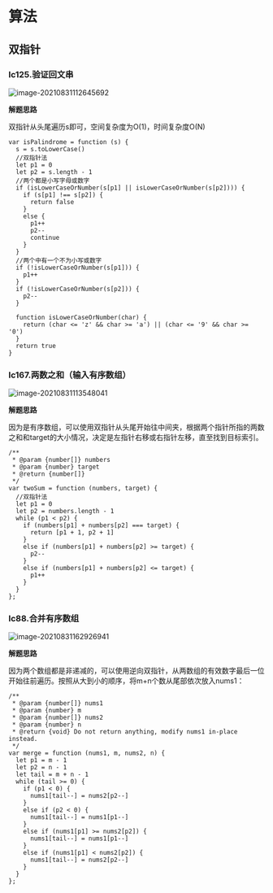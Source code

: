 # 算法

## 双指针

### lc125.验证回文串

![image-20210831112645692](C:\Users\Administrator\AppData\Roaming\Typora\typora-user-images\image-20210831112645692.png)

**解题思路**

双指针从头尾遍历s即可，空间复杂度为O(1)，时间复杂度O(N)

```
var isPalindrome = function (s) {
  s = s.toLowerCase()
  //双指针法
  let p1 = 0
  let p2 = s.length - 1
  //两个都是小写字母或数字
  if (isLowerCaseOrNumber(s[p1] || isLowerCaseOrNumber(s[p2]))) {
    if (s[p1] !== s[p2]) {
      return false
    }
    else {
      p1++
      p2--
      continue
    }
  }
  //两个中有一个不为小写或数字
  if (!isLowerCaseOrNumber(s[p1])) {
    p1++
  }
  if (!isLowerCaseOrNumber(s[p2])) {
    p2--
  }

  function isLowerCaseOrNumber(char) {
    return (char <= 'z' && char >= 'a') || (char <= '9' && char >= '0')
  }
  return true
}
```

### lc167.两数之和（输入有序数组）

![image-20210831113548041](C:\Users\Administrator\AppData\Roaming\Typora\typora-user-images\image-20210831113548041.png)

**解题思路**

因为是有序数组，可以使用双指针从头尾开始往中间夹，根据两个指针所指的两数之和和target的大小情况，决定是左指针右移或右指针左移，直至找到目标索引。

```
/**
 * @param {number[]} numbers
 * @param {number} target
 * @return {number[]}
 */
var twoSum = function (numbers, target) {
  //双指针法
  let p1 = 0
  let p2 = numbers.length - 1
  while (p1 < p2) {
    if (numbers[p1] + numbers[p2] === target) {
      return [p1 + 1, p2 + 1]
    }
    else if (numbers[p1] + numbers[p2] >= target) {
      p2--
    }
    else if (numbers[p1] + numbers[p2] <= target) {
      p1++
    }
  }
};
```

### lc88.合并有序数组

![image-20210831162926941](C:\Users\Administrator\AppData\Roaming\Typora\typora-user-images\image-20210831162926941.png)

**解题思路**

因为两个数组都是非递减的，可以使用逆向双指针，从两数组的有效数字最后一位开始往前遍历。按照从大到小的顺序，将m+n个数从尾部依次放入nums1：

```
/**
 * @param {number[]} nums1
 * @param {number} m
 * @param {number[]} nums2
 * @param {number} n
 * @return {void} Do not return anything, modify nums1 in-place instead.
 */
var merge = function (nums1, m, nums2, n) {
  let p1 = m - 1
  let p2 = n - 1
  let tail = m + n - 1
  while (tail >= 0) {
    if (p1 < 0) {
      nums1[tail--] = nums2[p2--]
    }
    else if (p2 < 0) {
      nums1[tail--] = nums1[p1--]
    }
    else if (nums1[p1] >= nums2[p2]) {
      nums1[tail--] = nums1[p1--]
    }
    else if (nums1[p1] < nums2[p2]) {
      nums1[tail--] = nums2[p2--]
    }
  }
};
```

